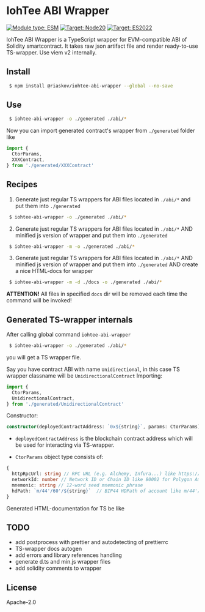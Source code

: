 # IohTee ABI Wrapper

[![Module type: ESM](https://img.shields.io/badge/module%20type-ESM-brightgreen)]()
[![Target: Node20](https://img.shields.io/badge/Node.js->=20-brightgreen)]()
[![Target: ES2022](https://img.shields.io/badge/target-ES2022-brightgreen)]()

IohTee ABI Wrapper is a TypeScript wrapper for EVM-compatible ABI of Solidity smartcontract.
It takes raw json artifact file and render ready-to-use TS-wrapper. Use viem v2 internally.

## Install

```bash
 $ npm install @riaskov/iohtee-abi-wrapper --global --no-save
```

## Use

```bash
 $ iohtee-abi-wrapper -o ./generated ./abi/*
```

Now you can import generated contract's wrapper from `./generated` folder like
```typescript
import {
  CtorParams,
  XXXContract,
} from './generated/XXXContract'
```

## Recipes

1. Generate just regular TS wrappers for ABI files located in `./abi/*` and put them into `./generated`

```bash
 $ iohtee-abi-wrapper -o ./generated ./abi/*
```

2. Generate just regular TS wrappers for ABI files located in `./abi/*` AND minified js version of wrapper and put them into `./generated`

```bash
 $ iohtee-abi-wrapper -m -o ./generated ./abi/*
```

3. Generate just regular TS wrappers for ABI files located in `./abi/*` AND minified js version of wrapper and put them into `./generated` AND create a nice HTML-docs for wrapper

```bash
 $ iohtee-abi-wrapper -m -d ./docs -o ./generated ./abi/*
```
**ATTENTION!** All files in specified `docs` dir will be removed each time the command will be invoked!



## Generated TS-wrapper internals

After calling global command `iohtee-abi-wrapper`
```bash
 $ iohtee-abi-wrapper -o ./generated ./abi/*
```

you will get a TS wrapper file.

Say you have contract ABI with name `Unidirectional`, in this case TS wrapper classname will be `UnidirectionalContract`
Importing:
```typescript
import {
  CtorParams,
  UnidirectionalContract,
} from './generated/UnidirectionalContract'
```

Constructor:
```typescript
constructor(deployedContractAddress: `0x${string}`, params: CtorParams)
```

- `deployedContractAddress` is the blockchain contract address which will be used for interacting via TS-wrapper. 

- `CtorParams` object type consists of:
```typescript
{
  httpRpcUrl: string // RPC URL (e.g. Alchemy, Infura...) like https://rpc-amoy.polygon.technology
  networkId: number // Network ID or Chain ID like 80002 for Polygon Amoy
  mnemonic: string // 12-word seed mnemonic phrase
  hdPath: `m/44'/60'/${string}`  // BIP44 HDPath of account like m/44'/60'/0'/0/0 for the first account for the given seed
}
```

Generated HTML-documentation for TS be like


## TODO
- add postprocess with prettier and autodetecting of prettierrc
- TS-wrapper docs autogen
- add errors and library references handling
- generate d.ts and min.js wrapper files
- add solidity comments to wrapper


## License

Apache-2.0
